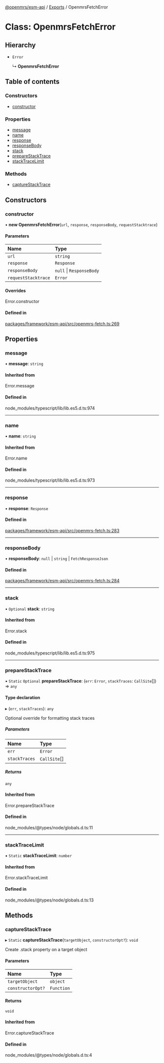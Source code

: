[@openmrs/esm-api](../API.md) / [Exports](../modules.md) / OpenmrsFetchError

# Class: OpenmrsFetchError

## Hierarchy

- `Error`

  ↳ **OpenmrsFetchError**

## Table of contents

### Constructors

- [constructor](openmrsfetcherror.md#constructor)

### Properties

- [message](openmrsfetcherror.md#message)
- [name](openmrsfetcherror.md#name)
- [response](openmrsfetcherror.md#response)
- [responseBody](openmrsfetcherror.md#responsebody)
- [stack](openmrsfetcherror.md#stack)
- [prepareStackTrace](openmrsfetcherror.md#preparestacktrace)
- [stackTraceLimit](openmrsfetcherror.md#stacktracelimit)

### Methods

- [captureStackTrace](openmrsfetcherror.md#capturestacktrace)

## Constructors

### constructor

• **new OpenmrsFetchError**(`url`, `response`, `responseBody`, `requestStacktrace`)

#### Parameters

| Name | Type |
| :------ | :------ |
| `url` | `string` |
| `response` | `Response` |
| `responseBody` | ``null`` \| `ResponseBody` |
| `requestStacktrace` | `Error` |

#### Overrides

Error.constructor

#### Defined in

[packages/framework/esm-api/src/openmrs-fetch.ts:269](https://github.com/openmrs/openmrs-esm-core/blob/master/packages/framework/esm-api/src/openmrs-fetch.ts#L269)

## Properties

### message

• **message**: `string`

#### Inherited from

Error.message

#### Defined in

node_modules/typescript/lib/lib.es5.d.ts:974

___

### name

• **name**: `string`

#### Inherited from

Error.name

#### Defined in

node_modules/typescript/lib/lib.es5.d.ts:973

___

### response

• **response**: `Response`

#### Defined in

[packages/framework/esm-api/src/openmrs-fetch.ts:283](https://github.com/openmrs/openmrs-esm-core/blob/master/packages/framework/esm-api/src/openmrs-fetch.ts#L283)

___

### responseBody

• **responseBody**: ``null`` \| `string` \| `FetchResponseJson`

#### Defined in

[packages/framework/esm-api/src/openmrs-fetch.ts:284](https://github.com/openmrs/openmrs-esm-core/blob/master/packages/framework/esm-api/src/openmrs-fetch.ts#L284)

___

### stack

• `Optional` **stack**: `string`

#### Inherited from

Error.stack

#### Defined in

node_modules/typescript/lib/lib.es5.d.ts:975

___

### prepareStackTrace

▪ `Static` `Optional` **prepareStackTrace**: (`err`: `Error`, `stackTraces`: `CallSite`[]) => `any`

#### Type declaration

▸ (`err`, `stackTraces`): `any`

Optional override for formatting stack traces

##### Parameters

| Name | Type |
| :------ | :------ |
| `err` | `Error` |
| `stackTraces` | `CallSite`[] |

##### Returns

`any`

#### Inherited from

Error.prepareStackTrace

#### Defined in

node_modules/@types/node/globals.d.ts:11

___

### stackTraceLimit

▪ `Static` **stackTraceLimit**: `number`

#### Inherited from

Error.stackTraceLimit

#### Defined in

node_modules/@types/node/globals.d.ts:13

## Methods

### captureStackTrace

▸ `Static` **captureStackTrace**(`targetObject`, `constructorOpt?`): `void`

Create .stack property on a target object

#### Parameters

| Name | Type |
| :------ | :------ |
| `targetObject` | `object` |
| `constructorOpt?` | `Function` |

#### Returns

`void`

#### Inherited from

Error.captureStackTrace

#### Defined in

node_modules/@types/node/globals.d.ts:4

